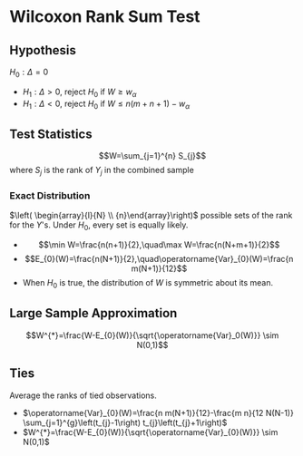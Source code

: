# Wilcoxon Rank Sum Test

## Hypothesis
$H_0: \Delta=0$

- $H_1: \Delta>0$, reject $H_0$ if $W\geq w_\alpha$
- $H_1: \Delta < 0$, reject $H_0$ if $W\leq n(m+n+1)-w_\alpha$

## Test Statistics
$$W=\sum_{j=1}^{n} S_{j}$$
where $S_j$ is the rank of $Y_j$ in the combined sample

### Exact Distribution
$\left( \begin{array}{l}{N} \\ {n}\end{array}\right)$ possible sets of the rank for the $Y$'s. Under $H_0$, every set is equally likely.

- $$\min W=\frac{n(n+1)}{2},\quad\max W=\frac{n(N+m+1)}{2}$$
- $$E_{0}(W)=\frac{n(N+1)}{2},\quad\operatorname{Var}_{0}(W)=\frac{n m(N+1)}{12}$$
- When $H_0$ is true, the distribution of $W$ is symmetric about its mean.

## Large Sample Approximation
$$W^{*}=\frac{W-E_{0}(W)}{\sqrt{\operatorname{Var}_0(W)}} \sim N(0,1)$$

## Ties
Average the ranks of tied observations.

- $\operatorname{Var}_{0}(W)=\frac{n m(N+1)}{12}-\frac{m n}{12 N(N-1)} \sum_{j=1}^{g}\left(t_{j}-1\right) t_{j}\left(t_{j}+1\right)$
- $W^{*}=\frac{W-E_{0}(W)}{\sqrt{\operatorname{Var}_{0}(W)}} \sim N(0,1)$